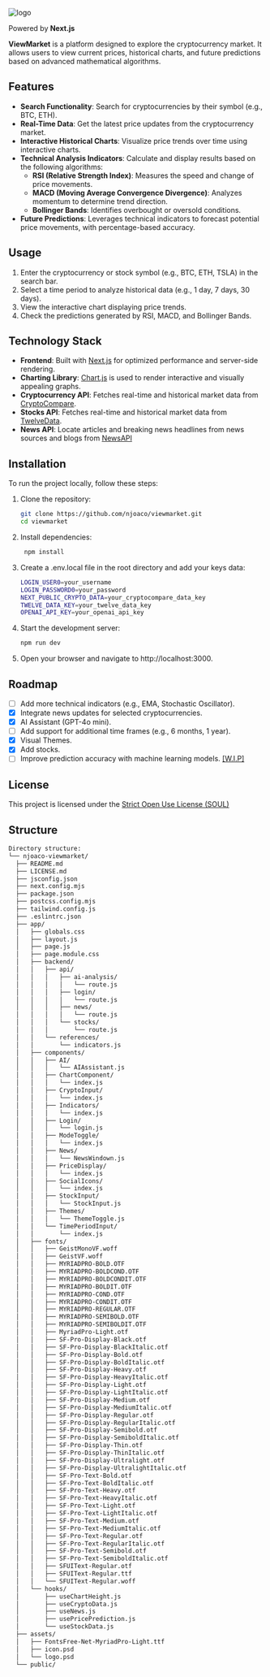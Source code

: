 ![logo](https://github.com/user-attachments/assets/f76bd857-da40-4a5a-8995-c477647bb157)

Powered by **Next.js**

**ViewMarket** is a platform designed to explore the cryptocurrency market. It allows users to view current prices, historical charts, and future predictions based on advanced mathematical algorithms.

## Features
- **Search Functionality**: Search for cryptocurrencies by their symbol (e.g., BTC, ETH).
- **Real-Time Data**: Get the latest price updates from the cryptocurrency market.
- **Interactive Historical Charts**: Visualize price trends over time using interactive charts.
- **Technical Analysis Indicators**: Calculate and display results based on the following algorithms:
  - **RSI (Relative Strength Index)**: Measures the speed and change of price movements.
  - **MACD (Moving Average Convergence Divergence)**: Analyzes momentum to determine trend direction.
  - **Bollinger Bands**: Identifies overbought or oversold conditions.
- **Future Predictions**: Leverages technical indicators to forecast potential price movements, with percentage-based accuracy.

## Usage

1. Enter the cryptocurrency or stock symbol (e.g., BTC, ETH, TSLA) in the search bar.
2. Select a time period to analyze historical data (e.g., 1 day, 7 days, 30 days).
3. View the interactive chart displaying price trends.
4. Check the predictions generated by RSI, MACD, and Bollinger Bands.

## Technology Stack
- **Frontend**: Built with [Next.js](https://nextjs.org/) for optimized performance and server-side rendering.
- **Charting Library**: [Chart.js](https://www.chartjs.org/) is used to render interactive and visually appealing graphs.
- **Cryptocurrency API**: Fetches real-time and historical market data from [CryptoCompare](https://www.cryptocompare.com/).
- **Stocks API**: Fetches real-time and historical market data from [TwelveData](https://twelvedata.com/).
- **News API**: Locate articles and breaking news headlines from news sources and blogs from [NewsAPI](https://newsapi.org/)

## Installation

To run the project locally, follow these steps:

1. Clone the repository:
   ```bash
   git clone https://github.com/njoaco/viewmarket.git
   cd viewmarket

2. Install dependencies:
   ```bash
    npm install

3. Create a .env.local file in the root directory and add your keys data:
    ```bash
    LOGIN_USER0=your_username
    LOGIN_PASSWORD0=your_password
    NEXT_PUBLIC_CRYPTO_DATA=your_cryptocompare_data_key
    TWELVE_DATA_KEY=your_twelve_data_key
    OPENAI_API_KEY=your_openai_api_key
    
4. Start the development server:
     ```bash
    npm run dev

5. Open your browser and navigate to http://localhost:3000.

## Roadmap

- [ ] Add more technical indicators (e.g., EMA, Stochastic Oscillator).
- [X] Integrate news updates for selected cryptocurrencies.
- [X] AI Assistant (GPT-4o mini).
- [ ] Add support for additional time frames (e.g., 6 months, 1 year).
- [X] Visual Themes.
- [X] Add stocks.
- [ ] Improve prediction accuracy with machine learning models. [[W.I.P]](https://github.com/njoaco/juno-model)

## License

This project is licensed under the [Strict Open Use License (SOUL)](https://github.com/njoaco/viewmarket-crypto/blob/master/LICENSE.md)

## Structure
  ```bash
  Directory structure:
└── njoaco-viewmarket/
    ├── README.md
    ├── LICENSE.md
    ├── jsconfig.json
    ├── next.config.mjs
    ├── package.json
    ├── postcss.config.mjs
    ├── tailwind.config.js
    ├── .eslintrc.json
    ├── app/
    │   ├── globals.css
    │   ├── layout.js
    │   ├── page.js
    │   ├── page.module.css
    │   ├── backend/
    │   │   ├── api/
    │   │   │   ├── ai-analysis/
    │   │   │   │   └── route.js
    │   │   │   ├── login/
    │   │   │   │   └── route.js
    │   │   │   ├── news/
    │   │   │   │   └── route.js
    │   │   │   └── stocks/
    │   │   │       └── route.js
    │   │   └── references/
    │   │       └── indicators.js
    │   ├── components/
    │   │   ├── AI/
    │   │   │   └── AIAssistant.js
    │   │   ├── ChartComponent/
    │   │   │   └── index.js
    │   │   ├── CryptoInput/
    │   │   │   └── index.js
    │   │   ├── Indicators/
    │   │   │   └── index.js
    │   │   ├── Login/
    │   │   │   └── login.js
    │   │   ├── ModeToggle/
    │   │   │   └── index.js
    │   │   ├── News/
    │   │   │   └── NewsWindown.js
    │   │   ├── PriceDisplay/
    │   │   │   └── index.js
    │   │   ├── SocialIcons/
    │   │   │   └── index.js
    │   │   ├── StockInput/
    │   │   │   └── StockInput.js
    │   │   ├── Themes/
    │   │   │   └── ThemeToggle.js
    │   │   └── TimePeriodInput/
    │   │       └── index.js
    │   ├── fonts/
    │   │   ├── GeistMonoVF.woff
    │   │   ├── GeistVF.woff
    │   │   ├── MYRIADPRO-BOLD.OTF
    │   │   ├── MYRIADPRO-BOLDCOND.OTF
    │   │   ├── MYRIADPRO-BOLDCONDIT.OTF
    │   │   ├── MYRIADPRO-BOLDIT.OTF
    │   │   ├── MYRIADPRO-COND.OTF
    │   │   ├── MYRIADPRO-CONDIT.OTF
    │   │   ├── MYRIADPRO-REGULAR.OTF
    │   │   ├── MYRIADPRO-SEMIBOLD.OTF
    │   │   ├── MYRIADPRO-SEMIBOLDIT.OTF
    │   │   ├── MyriadPro-Light.otf
    │   │   ├── SF-Pro-Display-Black.otf
    │   │   ├── SF-Pro-Display-BlackItalic.otf
    │   │   ├── SF-Pro-Display-Bold.otf
    │   │   ├── SF-Pro-Display-BoldItalic.otf
    │   │   ├── SF-Pro-Display-Heavy.otf
    │   │   ├── SF-Pro-Display-HeavyItalic.otf
    │   │   ├── SF-Pro-Display-Light.otf
    │   │   ├── SF-Pro-Display-LightItalic.otf
    │   │   ├── SF-Pro-Display-Medium.otf
    │   │   ├── SF-Pro-Display-MediumItalic.otf
    │   │   ├── SF-Pro-Display-Regular.otf
    │   │   ├── SF-Pro-Display-RegularItalic.otf
    │   │   ├── SF-Pro-Display-Semibold.otf
    │   │   ├── SF-Pro-Display-SemiboldItalic.otf
    │   │   ├── SF-Pro-Display-Thin.otf
    │   │   ├── SF-Pro-Display-ThinItalic.otf
    │   │   ├── SF-Pro-Display-Ultralight.otf
    │   │   ├── SF-Pro-Display-UltralightItalic.otf
    │   │   ├── SF-Pro-Text-Bold.otf
    │   │   ├── SF-Pro-Text-BoldItalic.otf
    │   │   ├── SF-Pro-Text-Heavy.otf
    │   │   ├── SF-Pro-Text-HeavyItalic.otf
    │   │   ├── SF-Pro-Text-Light.otf
    │   │   ├── SF-Pro-Text-LightItalic.otf
    │   │   ├── SF-Pro-Text-Medium.otf
    │   │   ├── SF-Pro-Text-MediumItalic.otf
    │   │   ├── SF-Pro-Text-Regular.otf
    │   │   ├── SF-Pro-Text-RegularItalic.otf
    │   │   ├── SF-Pro-Text-Semibold.otf
    │   │   ├── SF-Pro-Text-SemiboldItalic.otf
    │   │   ├── SFUIText-Regular.otf
    │   │   ├── SFUIText-Regular.ttf
    │   │   └── SFUIText-Regular.woff
    │   └── hooks/
    │       ├── useChartHeight.js
    │       ├── useCryptoData.js
    │       ├── useNews.js
    │       ├── usePricePrediction.js
    │       └── useStockData.js
    ├── assets/
    │   ├── FontsFree-Net-MyriadPro-Light.ttf
    │   ├── icon.psd
    │   └── logo.psd
    └── public/